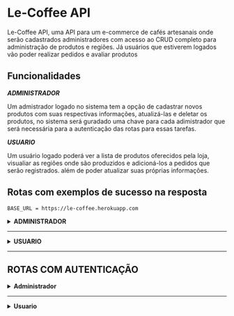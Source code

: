 # Le-Coffee API

Le-Coffee API, uma API para um e-commerce de cafés artesanais onde serão cadastrados administradores com acesso ao CRUD completo para administração de produtos e regiões. Já usuários que estiverem logados vão poder realizar pedidos e avaliar produtos

## Funcionalidades
***ADMINISTRADOR***

Um admistrador logado no sistema tem a opção de cadastrar novos produtos com suas respectivas informações, atualizá-las e deletar os produtos, no sistema será guradado uma chave para cada adimistrador que será necessária para a autenticação das rotas para essas tarefas.

***USUARIO***

Um usuário logado poderá ver a lista de produtos oferecidos pela loja, visualiar as regiões onde são produzidos e adicioná-los a pedidos que serão registrados. além de poder atualizar suas próprias informações.

## Rotas com exemplos de sucesso na resposta 
```http
BASE_URL = https://le-coffee.herokuapp.com
```
<details><summary> <b>ADMINISTRADOR</b> </summary>

**Criar conta de administrador**
```
POST  BASE_URL /admin/register
```
***Entrada:***
```json
    {
	    "name": "example",
	    "email": "example@hotmail.com",
	    "password": "123456789"
    }
```
***Retorno: 201, CREATED***
```json
    {
	    "user_id": "430e5ca8-ecab-4e79-bbe4-5838d99ec0f1",
	    "name": "example",
	    "email": "example@hotmail.com"
    }
```

**Login de Administrador**
```
POST  BASE_URL /admin/login
```
***Entrada:***
```json
    {
	    "email": "example@hotmail.com",
	    "password": "123456789"
    }
```
***Retorno: 200, OK***
```json
    {
	    "admin_key": "0ZrD3rXuo4FoO9lG3aQ4Uw"
    }
```
</details>

***

<details> <summary> <b>USUARIO<b> </summary>

**Criar conta de usuario**
```
POST  BASE_URL /users/register
```
***Entrada:***
```
    {
	    "name": "user",
	    "email": "user@hotmail.com",
	    "password": "123456789"
    }
```
***Retorno: 201, CREATED***
```
    {
	    "user_id": "430e5ca8-ecab-4e79-bbe4-5838d99ec0f1",
	    "name": "user",
	    "email": "user@hotmail.com"
    }
```
***
**Login de usuario**

```
POST  BASE_URL /users/login
```

***Entrada:***
```
    {
	    "email": "example@hotmail.com",
	    "password": "123456789"
    }
```
***Retorno: 200, OK***
```
	{
		"token": "eyJ0eXAiOiJKV1QiLCJhbGciOiJIUzI1NiJ9.eyJmcmVzaCI6ZmFsc2UsImlhdCI6MTY0Njc5OTg4MSwianRpIjoiNGUzNjQxNzEtODc2OS00ZjNjLTkyNTEtMDk3ZjM3NjI1NmFhIiwidHlwZSI6ImFjY2VzcyIsInN1YiI6eyJ1c2VyX2lkIjoiNDMwZTVjYTgtZWNhYi00ZTc5LWJiZTQtNTgzOGQ5OWVjMGYxIiwibmFtZSI6Implcmx5c3NvbiIsImVtYWlsIjoiamVybHlzc29uQGhvdG1haWwuY29tIn0sIm5iZiI6MTY0Njc5OTg4MSwiZXhwIjoxNjQ2ODAwNzgxfQ.B0OML2tpaE3bLs5z7-RrOIhBGBjfG4mu9y38Ol0N7dc"
	}
```
</details>

***
## ROTAS COM AUTENTICAÇÃO

<details><summary>Administrador<b></summary>

**autenticação para admin** 
```
"Bearer": admin_key
```
***
**Buscar todos usuarios**
```
GET BASE_URL /users
```
***Entrada***
```
{

}
```
***Retorno: 200, OK***
```
[ ] ou uma lista com todos os usuarios
```
**Registrar Produtos**
```
POST BASE_URL  /products
```
***Entrada:***
```

```
***Retorno: 201,CREATE***
```

```
**atualizar Produtos**
```
PATCH  BASE_URL  /products/<int:product_id>
```
**Deletar Produtos**
```
DELETE  BASE_URL  /products/<int:product_id>
```
***Entrada***
```
```
***Retorno: 204, NO CONTENT***
</details>

***
<details><summary>Usuario</summary>

**autenticação para usuario** 
```
"Bearer": token
```
***
**Atualizar informações do usuario**
```
PUT  BASE_URL  /users
```
***Entrada***
voce pode mandar um valor ou todos para atualizar
```
{
	"password": "example1"
}
ou
{
	"name": "example2",
	"email": "example2@hotmail.com",
	"password": "123456789"
}
```
***Retorno: 204, NO CONTENT***
```
sem retorno
```
***
**Deletar conta do usuario**
```
DELETE  BASE_URL  /users
```

***Entrada:***
```

```
***retorno: 204, NO CONTENT***

```

```

**Avaliar Produtos**
```
POST  BASE_URL  /feedbacks/<int:product_id>
```
***Entradas***
```

```
***retorno: 201,CREATED***
</details>

